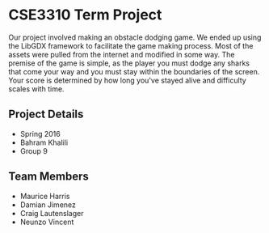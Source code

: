 # CSE3310 Term Project
Our project involved making an obstacle dodging game. We ended up using the LibGDX framework to facilitate the game making process. Most of the assets were pulled from the internet and modified in some way. The premise of the game is simple, as the player you must dodge any sharks that come your way and you must stay within the boundaries of the screen. Your score is determined by how long you've stayed alive and difficulty scales with time.

## Project Details
- Spring 2016
- Bahram Khalili
- Group 9

## Team Members
- Maurice Harris
- Damian Jimenez
- Craig Lautenslager
- Neunzo Vincent
